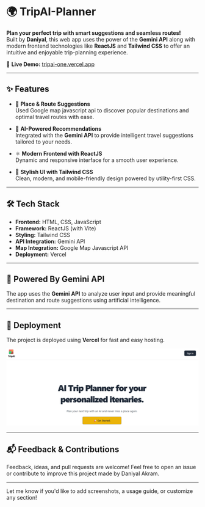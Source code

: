 # 🌍 TripAI-Planner

**Plan your perfect trip with smart suggestions and seamless routes!**  
Built by **Daniyal**, this web app uses the power of the **Gemini API** along with modern frontend technologies like **ReactJS** and **Tailwind CSS** to offer an intuitive and enjoyable trip-planning experience.

🚀 **Live Demo:** [tripai-one.vercel.app](https://tripai-one.vercel.app/)

---

## ✨ Features

- 📍 **Place & Route Suggestions**  
  Used Google map javascript api to discover popular destinations and optimal travel routes with ease.

- 🤖 **AI-Powered Recommendations**  
  Integrated with the **Gemini API** to provide intelligent travel suggestions tailored to your needs.

- ⚛️ **Modern Frontend with ReactJS**  
  Dynamic and responsive interface for a smooth user experience.

- 🎨 **Stylish UI with Tailwind CSS**  
  Clean, modern, and mobile-friendly design powered by utility-first CSS.

---

## 🛠️ Tech Stack

- **Frontend:** HTML, CSS, JavaScript  
- **Framework:** ReactJS (with Vite)  
- **Styling:** Tailwind CSS  
- **API Integration:** Gemini API
- **Map Integration:** Google Map Javascript API 
- **Deployment:** Vercel

---

## 🧠 Powered By Gemini API

The app uses the **Gemini API** to analyze user input and provide meaningful destination and route suggestions using artificial intelligence.

---

## 🚀 Deployment

The project is deployed using **Vercel** for fast and easy hosting.

![Deployment using Vercel](https://github.com/Daniyal2k23/TripAI-Planner/blob/main/src/view-trip/images%20for%20repository/1.png?raw=true)

---

## 📬 Feedback & Contributions

Feedback, ideas, and pull requests are welcome! Feel free to open an issue or contribute to improve this project made by Daniyal Akram.

---

Let me know if you'd like to add screenshots, a usage guide, or customize any section!
